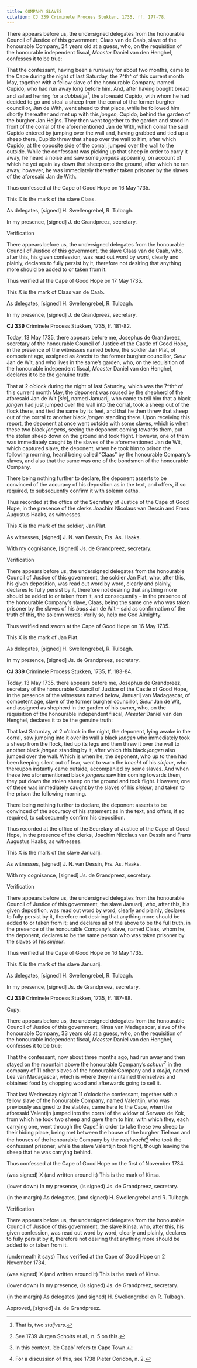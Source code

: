 ```yaml
---
title: COMPANY SLAVES
citation: CJ 339 Criminele Process Stukken, 1735, ff. 177-78.
---
```


There appears before us, the undersigned delegates from the honourable Council of Justice of this government, Claas van de Caab, slave of the honourable Company, 24 years old at a guess, who, on the requisition of the honourable independent fiscal, *Meester* Daniel van den Henghel, confesses it to be true:

That the confessant, having been a runaway for about two months, came to the Cape during the night of last Saturday, the 7^th^ of this current month May, together with a fellow slave of the honourable Company, named Cupido, who had run away long before him. And, after having bought bread and salted herring for a *dubbeltje*[^1], the aforesaid Cupido, with whom he had decided to go and steal a sheep from the corral of the former burgher councillor, Jan de With, went ahead to that place, while he followed him shortly thereafter and met up with this *jongen*, Cupido, behind the garden of the burgher Jan Heijns. They then went together to the garden and stood in front of the corral of the aforementioned Jan de With, which corral the said Cupido entered by jumping over the wall and, having grabbed and tied up a sheep there, Cupido threw that sheep over the wall to him, after which Cupido, at the opposite side of the corral, jumped over the wall to the outside. While the confessant was picking up that sheep in order to carry it away, he heard a noise and saw some *jongens* appearing, on account of which he yet again lay down that sheep onto the ground, after which he ran away; however, he was immediately thereafter taken prisoner by the slaves of the aforesaid Jan de With.

Thus confessed at the Cape of Good Hope on 16 May 1735.

This X is the mark of the slave Claas.

As delegates, \[signed\] H. Swellengrebel, R. Tulbagh.

In my presence, \[signed\] J. de Grandpreez, secretary.

Verification

There appears before us, the undersigned delegates from the honourable Council of Justice of this government, the slave Claas van de Caab, who, after this, his given confession, was read out word by word, clearly and plainly, declares to fully persist by it, therefore not desiring that anything more should be added to or taken from it.

Thus verified at the Cape of Good Hope on 17 May 1735.

This X is the mark of Claas van de Caab.

As delegates, \[signed\] H. Swellengrebel, R. Tulbagh.

In my presence, \[signed\] J. de Grandpreez, secretary.

**CJ 339** Criminele Process Stukken, 1735, ff. 181-82.

Today, 13 May 1735, there appears before me, Josephus de Grandpreez, secretary of the honourable Council of Justice of the Castle of Good Hope, in the presence of the witnesses named below, the soldier Jan Plat, of competent age, assigned as *knecht* to the former burgher councillor, *Sieur* Jan de Wit, and who lives in the same’s garden, who, on the requisition of the honourable independent fiscal, *Meester* Daniel van den Henghel, declares it to be the genuine truth:

That at 2 o’clock during the night of last Saturday, which was the 7^th^ of this current month May, the deponent was roused by the shepherd of the aforesaid Jan de Wit \[*sic*\], named Januarij, who came to tell him that a black *jongen* had just jumped over the wall into the corral, took a sheep out of the flock there, and tied the same by its feet, and that he then threw that sheep out of the corral to another black *jongen* standing there. Upon receiving this report, the deponent at once went outside with some slaves, which is when these two black *jongens*, seeing the deponent coming towards them, put the stolen sheep down on the ground and took flight. However, one of them was immediately caught by the slaves of the aforementioned Jan de Wit, which captured slave, the deponent, when he took him to prison the following morning, heard being called “Claas” by the honourable Company’s slaves, and also that the same was one of the bondsmen of the honourable Company.

There being nothing further to declare, the deponent asserts to be convinced of the accuracy of his deposition as in the text, and offers, if so required, to subsequently confirm it with solemn oaths.

Thus recorded at the office of the Secretary of Justice of the Cape of Good Hope, in the presence of the clerks Joachim Nicolaus van Dessin and Frans Augustus Haaks, as witnesses.

This X is the mark of the soldier, Jan Plat.

As witnesses, \[signed\] J. N. van Dessin, Frs. As. Haaks.

With my cognisance, \[signed\] Js. de Grandpreez, secretary.

Verification

There appears before us, the undersigned delegates from the honourable Council of Justice of this government, the soldier Jan Plat, who, after this, his given deposition, was read out word by word, clearly and plainly, declares to fully persist by it, therefore not desiring that anything more should be added to or taken from it, and consequently – in the presence of the honourable Company’s slave, Claas, being the same one who was taken prisoner by the slaves of his *baas* Jan de Wit – said as confirmation of the truth of this, the solemn words: Verily so, help me God Almighty.

Thus verified and sworn at the Cape of Good Hope on 16 May 1735.

This X is the mark of Jan Plat.

As delegates, \[signed\] H. Swellengrebel, R. Tulbagh.

In my presence, \[signed\] Js. de Grandpreez, secretary.

**CJ 339** Criminele Process Stukken, 1735, ff. 183-84.

Today, 13 May 1735, there appears before me, Josephus de Grandpreez, secretary of the honourable Council of Justice of the Castle of Good Hope, in the presence of the witnesses named below, Januarij van Madagascar, of competent age, slave of the former burgher councillor, *Sieur* Jan de Wit, and assigned as shepherd in the garden of his owner, who, on the requisition of the honourable independent fiscal, *Meester* Daniel van den Henghel, declares it to be the genuine truth:

That last Saturday, at 2 o’clock in the night, the deponent, lying awake in the corral, saw jumping into it over its wall a black *jongen* who immediately took a sheep from the flock, tied up its legs and then threw it over the wall to another black *jongen* standing by it, after which this black *jongen* also jumped over the wall. Which is when he, the deponent, who up to then had been keeping silent out of fear, went to warn the *knecht* of his *sinjeur*, who thereupon instantly came outside, accompanied by some slaves. And when these two aforementioned black *jongens* saw him coming towards them, they put down the stolen sheep on the ground and took flight. However, one of these was immediately caught by the slaves of his *sinjeur*, and taken to the prison the following morning.

There being nothing further to declare, the deponent asserts to be convinced of the accuracy of his statement as in the text, and offers, if so required, to subsequently confirm his deposition.

Thus recorded at the office of the Secretary of Justice of the Cape of Good Hope, in the presence of the clerks, Joachim Nicolaus van Dessin and Frans Augustus Haaks, as witnesses.

This X is the mark of the slave Januarij.

As witnesses, \[signed\] J. N. van Dessin, Frs. As. Haaks.

With my cognisance, \[signed\] Js. de Grandpreez, secretary.

Verification

There appears before us, the undersigned delegates from the honourable Council of Justice of this government, the slave Januarij, who, after this, his given deposition, was read out word by word, clearly and plainly, declares to fully persist by it, therefore not desiring that anything more should be added to or taken from it; and declares all of the above to be the full truth, in the presence of the honourable Company’s slave, named Claas, whom he, the deponent, declares to be the same person who was taken prisoner by the slaves of his *sinjeur*.

Thus verified at the Cape of Good Hope on 16 May 1735.

This X is the mark of the slave Januarij.

As delegates, \[signed\] H. Swellengrebel, R. Tulbagh.

In my presence, \[signed\] Js. de Grandpreez, secretary.

**CJ 339** Criminele Process Stukken, 1735, ff. 187-88.

Copy:

There appears before us, the undersigned delegates from the honourable Council of Justice of this government, Kinsa van Madagascar, slave of the honourable Company, 33 years old at a guess, who, on the requisition of the honourable independent fiscal, *Meester* Daniel van den Henghel, confesses it to be true:

That the confessant, now about three months ago, had run away and then stayed on the mountain above the honourable Company’s *schuur*[^2] in the company of 11 other slaves of the honourable Company and a *meijd*, named Lea van Madagascar, which is where they maintained themselves and obtained food by chopping wood and afterwards going to sell it.

That last Wednesday night at 11 o’clock the confessant, together with a fellow slave of the honourable Company, named Valentijn, who was previously assigned to the stables, came here to the Cape, when the aforesaid Valentijn jumped into the corral of the widow of Servaas de Kok, from which he took two sheep and gave them to him; with which they, each carrying one, went through the Cape[^3] in order to take these two sheep to their hiding place, being met between the house of the burgher Tielman and the houses of the honourable Company by the *ratelwacht*[^4] who took the confessant prisoner; while the slave Valentijn took flight, though leaving the sheep that he was carrying behind.

Thus confessed at the Cape of Good Hope on the first of November 1734.

(was signed) X (and written around it) This is the mark of Kinsa.

(lower down) In my presence, (is signed) Js. de Grandpreez, secretary.

(in the margin) As delegates, (and signed) H. Swellengrebel and R. Tulbagh.

Verification

There appears before us, the undersigned delegates from the honourable Council of Justice of this government, the slave Kinsa, who, after this, his given confession, was read out word by word, clearly and plainly, declares to fully persist by it, therefore not desiring that anything more should be added to or taken from it.

(underneath it says) Thus verified at the Cape of Good Hope on 2 November 1734.

(was signed) X (and written around it) This is the mark of Kinsa.

(lower down) In my presence, (is signed) Js. de Grandpreez, secretary.

(in the margin) As delegates (and signed) H. Swellengrebel en R. Tulbagh.

Approved, \[signed\] Js. de Grandpreez.

[^1]: That is, two *stuijvers*.

[^2]: See 1739 Jurgen Scholts et al., n. 5 on this.

[^3]: In this context, ‘de Caab’ refers to Cape Town.

[^4]: For a discussion of this, see 1738 Pieter Coridon, n. 2.
